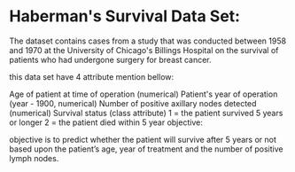 <h1>Haberman's Survival Data Set:</h1>

The dataset contains cases from a study that was conducted between 1958 and 1970 at the University of Chicago's Billings Hospital on the survival of patients who had undergone surgery for breast cancer.

this data set have 4 attribute mention bellow:

Age of patient at time of operation (numerical)
Patient's year of operation (year - 1900, numerical)
Number of positive axillary nodes detected (numerical)
Survival status (class attribute)
 1 = the patient survived 5 years or longer
 2 = the patient died within 5 year
objective:

objective is to predict whether the patient will survive after 5 years or not based upon the patient’s age, year of treatment and the number of positive lymph nodes.
